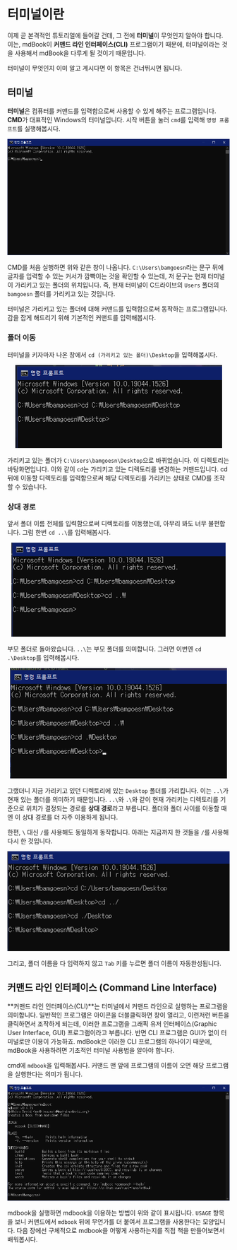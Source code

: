 # 터미널이란

이제 곧 본격적인 튜토리얼에 들어갈 건데, 그 전에 **터미널**이 무엇인지 알아야 합니다. 이는, mdBook이 **커맨드 라인 인터페이스(CLI)** 프로그램이기 때문에, 터미널이라는 것을 사용해서 mdBook을 다루게 될 것이기 때문입니다.

터미널이 무엇인지 이미 알고 계시다면 이 항목은 건너뛰시면 됩니다.

## 터미널

**터미널**은 컴퓨터를 커맨드를 입력함으로써 사용할 수 있게 해주는 프로그램입니다. **CMD**가 대표적인 Windows의 터미널입니다. 시작 버튼을 눌러 `cmd`를 입력해 `명령 프롬프트`를 실행해봅시다.

<p align="center"> <img src="./01start.png"> </p>

CMD를 처음 실행하면 위와 같은 창이 나옵니다. `C:\Users\bamgoesn`라는 문구 뒤에 글자를 입력할 수 있는 커서가 깜빡이는 것을 확인할 수 있는데, 저 문구는 현재 터미널이 가리키고 있는 폴더의 위치입니다. 즉, 현재 터미널이 C드라이브의 `Users` 폴더의 `bamgoesn` 폴더를 가리키고 있는 것입니다.

터미널은 가리키고 있는 폴더에 대해 커맨드를 입력함으로써 동작하는 프로그램입니다. 감을 잡게 해드리기 위해 기본적인 커맨드를 입력해봅시다.

### 폴더 이동

터미널을 키자마자 나온 창에서 `cd (가리키고 있는 폴더)\Desktop`을 입력해봅시다.

<p align="center"> <img src="./02cd.png"> </p>

가리키고 있는 폴더가 `C:\Users\bamgoesn\Desktop`으로 바뀌었습니다. 이 디렉토리는 바탕화면입니다. 이와 같이 `cd`는 가리키고 있는 디렉토리를 변경하는 커맨드입니다. cd 뒤에 이동할 디렉토리를 입력함으로써 해당 디렉토리를 가리키는 상태로 CMD를 조작할 수 있습니다.

### 상대 경로

앞서 폴더 이름 전체를 입력함으로써 디렉토리를 이동했는데, 아무리 봐도 너무 불편합니다. 그럼 한번 `cd ..\`를 입력해봅시다.

<p align="center"> <img src="./03back.png"> </p>

부모 폴더로 돌아왔습니다. `..\`는 부모 폴더를 의미합니다. 그러면 이번엔 `cd .\Desktop`를 입력해봅시다.

<p align="center"> <img src="./04desktop.png"> </p>

그랬더니 지금 가리키고 있던 디렉토리에 있는 `Desktop` 폴더를 가리킵니다. 이는 `..\`가 현재 있는 폴더를 의미하기 때문입니다. `..\`와 `.\`와 같이 현재 가리키는 디렉토리를 기준으로 위치가 결정되는 경로를 **상대 경로**라고 부릅니다. 폴더와 폴더 사이를 이동할 때엔 이 상대 경로를 더 자주 이용하게 됩니다.

한편, `\` 대신 `/`를 사용해도 동일하게 동작합니다. 아래는 지금까지 한 것들을 `/`를 사용해 다시 한 것입니다.

<p align="center"> <img src="./05slash.png"> </p>

그리고, 폴더 이름을 다 입력하지 않고 `Tab` 키를 누르면 폴더 이름이 자동완성됩니다.

## 커맨드 라인 인터페이스 (Command Line Interface)

**커맨드 라인 인터페이스(CLI)**는 터미널에서 커맨드 라인으로 실행하는 프로그램을 의미합니다. 일반적인 프로그램은 아이콘을 더블클릭하면 창이 열리고, 이런저런 버튼을 클릭하면서 조작하게 되는데, 이러한 프로그램을 그래픽 유저 인터페이스(Graphic User Interface, GUI) 프로그램이라고 부릅니다. 반면 CLI 프로그램은 GUI가 없이 터미널로만 이용이 가능하죠. mdBook은 이러한 CLI 프로그램의 하나이기 때문에, mdBook을 사용하려면 기초적인 터미널 사용법을 알아야 합니다.

cmd에 `mdbook`을 입력해봅시다. 커맨드 맨 앞에 프로그램의 이름이 오면 해당 프로그램을 실행한다는 의미가 됩니다.

<p align="center"> <img src="./06commandmdbook.png"> </p>

mdbook을 실행하면 mdbook을 이용하는 방법이 위와 같이 표시됩니다. `USAGE` 항목을 보니 커맨드에서 `mdbook` 뒤에 무언가를 더 붙여서 프로그램을 사용한다는 모양입니다. 다음 장에선 구체적으로 mdbook을 어떻게 사용하는지를 직접 책을 만들어보면서 배워봅시다.
